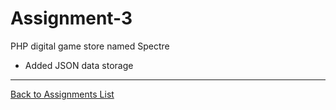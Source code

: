 # Assignment-3
PHP digital game store named Spectre
+ Added JSON data storage

---
[Back to Assignments List](./../README.md/#assignments)